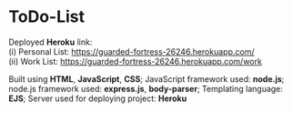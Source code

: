 # ToDo-List

Deployed **Heroku** link: <br>
(i) Personal List: https://guarded-fortress-26246.herokuapp.com/ <br>
(ii) Work List: https://guarded-fortress-26246.herokuapp.com/work <br>

Built using **HTML**, **JavaScript**, **CSS**; JavaScript framework used: **node.js**; node.js framework used: **express.js**, **body-parser**; Templating language: **EJS**; Server used for deploying project: **Heroku**

